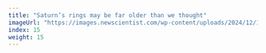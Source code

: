 ```yaml
---
title: "Saturn’s rings may be far older than we thought"
imageUrl: "https://images.newscientist.com/wp-content/uploads/2024/12/16150357/SEI_233444071.jpg?width=788"
index: 15
weight: 15
---
```

